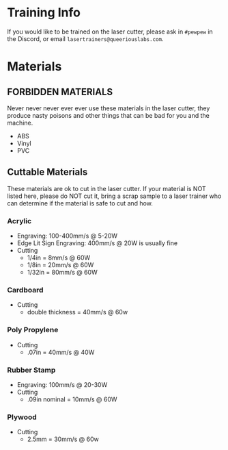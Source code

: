 <!-- TITLE: Laser Cutter -->
<!-- SUBTITLE: The 100W CO2 laser cutter -->


# Training Info
If you would like to be trained on the laser cutter, please ask in `#pewpew` in the Discord, or email `lasertrainers@queeriouslabs.com`.

# Materials
## FORBIDDEN MATERIALS
Never never never ever ever use these materials in the laser cutter, they produce nasty poisons and other things that can be bad for you and the machine.

- ABS
- Vinyl
- PVC

## Cuttable Materials
These materials are ok to cut in the laser cutter. If your material is NOT listed here, please do NOT cut it, bring a scrap sample to a laser trainer who can determine if the material is safe to cut and how.

### Acrylic

- Engraving: 100-400mm/s @ 5-20W
- Edge Lit Sign Engraving: 400mm/s @ 20W is usually fine
- Cutting
  - 1/4in = 8mm/s @ 60W
  - 1/8in = 20mm/s @ 60W
  - 1/32in = 80mm/s @ 60W

### Cardboard

- Cutting
	- double thickness = 40mm/s @ 60w

### Poly Propylene

- Cutting
  - .07in = 40mm/s @ 40W

### Rubber Stamp

- Engraving: 100mm/s @ 20-30W
- Cutting
  - .09in nominal = 10mm/s @ 60W

### Plywood

- Cutting
  - 2.5mm = 30mm/s @ 60w
